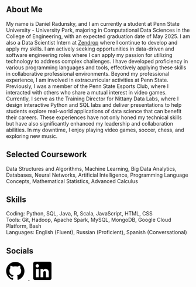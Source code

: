 ## About Me
My name is Daniel Radunsky, and I am currently a student at Penn State University - University Park, majoring in Computational Data Sciences in the College of Engineering, with an expected graduation date of May 2025. I am also a Data Scientist Intern at <a href="https://zendrop.com/" target="_blank">Zendrop</a> where I continue to develop and apply my skills. I am actively seeking opportunities in data-driven and software engineering roles where I can apply my passion  for utilizing technology to address complex challenges. I have developed proficiency in various programming languages and tools, effectively applying these skills in collaborative professional environments. Beyond my professional experience, I am involved in extracurricular activities at Penn State. Previously, I was a member of the Penn State Esports Club, where I interacted with others who share a mutual interest in video games. Currently, I serve as the Training Director for Nittany Data Labs, where I design interactive Python and SQL labs and deliver presentations to help students explore real-world applications of data science that can benefit their careers. These experiences have not only honed my technical skills but have also significantly enhanced my leadership and collaboration abilities. In my downtime, I enjoy playing video games, soccer, chess, and exploring new music.

## Selected Coursework
Data Structures and Algorithms, Machine Learning, Big Data Analytics, Databases, Neural 
Networks, Artificial Intelligence, Programming Language Concepts, Mathematical Statistics, Advanced Calculus

## Skills
Coding: Python, SQL, Java, R, Scala, JavaScript, HTML, CSS \
Tools: Git, Hadoop, Apache Spark, MySQL, MongoDB, Google Cloud Platform, Bash \
Languages: English (Fluent), Russian (Proficient), Spanish (Conversational)

## Socials
<p align="left">
  <a href="https://github.com/drad2042" target="_blank">
    <img src="/assets/img/github_logo.png" alt="GitHub" width="50" style="margin-right: 10px;">
  </a>
  <a href="https://www.linkedin.com/in/daniel-radunsky/" target="_blank">
    <img src="/assets/img/linkedinlogo.png" alt="LinkedIn" width="50" style="margin-left: 10px;">
  </a>
</p>
